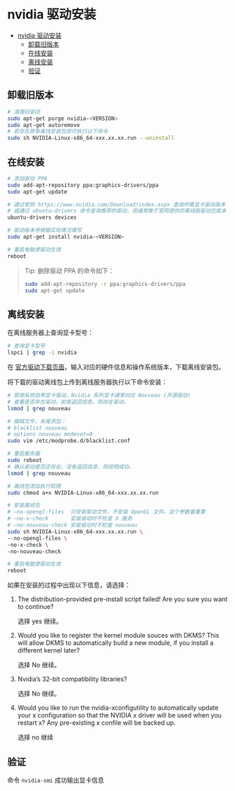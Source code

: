 # nvidia 驱动安装

- [nvidia 驱动安装](#nvidia-驱动安装)
  - [卸载旧版本](#卸载旧版本)
  - [在线安装](#在线安装)
  - [离线安装](#离线安装)
  - [验证](#验证)

## 卸载旧版本

```bash
# 清理旧驱动
sudo apt-get purge nvidia-<VERSION>
sudo apt-get autoremove
# 若存在原有离线安装包则可执行以下命令
sudo sh NVIDIA-Linux-x86_64-xxx.xx.xx.run --uninstall
```

## 在线安装

```bash
# 添加驱动 PPA
sudo add-apt-repository ppa:graphics-drivers/ppa
sudo apt-get update

# 通过官网 https://www.nvidia.com/Download/index.aspx 查询所需显卡驱动版本
# 或通过 ubuntu-drivers 命令查询推荐的驱动，但通常晚于官网提供的离线版驱动包版本
ubuntu-drivers devices

# 驱动版本号根据实际情况填写
sudo apt-get install nvidia-<VERSION>

# 重启电脑使驱动生效
reboot
```

> Tip: 删除驱动 PPA 的命令如下：
> ```bash
> sudo add-apt-repository -r ppa:graphics-drivers/ppa
> sudo apt-get update
> ```

## 离线安装

在离线服务器上查询显卡型号：

```bash
# 查询显卡型号
lspci | grep -i nvidia
```

在 [官方驱动下载页面](https://www.nvidia.com/Download/index.aspx)，输入对应的硬件信息和操作系统版本，下载离线安装包。

将下载的驱动离线包上传到离线服务器执行以下命令安装：

```bash
# 禁用系统自带显卡驱动，Nvidia 系列显卡通常对应 Nouveau (开源驱动)
# 查看是否存在驱动。如有返回信息，则存在驱动。
lsmod | grep nouveau

# 编辑文件，末尾添加：
# blacklist nouveau
# options nouveau modeset=0
sudo vim /etc/modprobe.d/blacklist.conf

# 重启服务器
sudo reboot
# 确认驱动是否还存在。没有返回信息，则说明成功。
lsmod | grep nouveau

# 离线包添加执行权限
sudo chmod a+x NVIDIA-Linux-x86_64-xxx.xx.xx.run

# 安装离线包
# –no-opengl-files  只安装驱动文件，不安装 OpenGL 文件。这个参数最重要
# –no-x-check       安装驱动时不检查 X 服务
# –no-nouveau-check 安装驱动时不检查 nouveau
sudo sh NVIDIA-Linux-x86_64-xxx.xx.xx.run \
--no-opengl-files \
-no-x-check \
-no-nouveau-check

# 重启电脑使驱动生效
reboot
```

如果在安装的过程中出现以下信息，请选择：

1. The distribution-provided pre-install script failed! Are you sure you want to continue?

   选择 yes 继续。

2. Would you like to register the kernel module souces with DKMS? This will allow DKMS to automatically build a new module, if you install a different kernel later?

    选择 No 继续。

3. Nvidia’s 32-bit compatibility libraries?

    选择 No 继续。

4. Would you like to run the nvidia-xconfigutility to automatically update your x configuration so that the NVIDIA x driver will be used when you restart x? Any pre-existing x confile will be backed up.

    选择 no 继续

## 验证

命令 `nvidia-smi` 成功输出显卡信息
